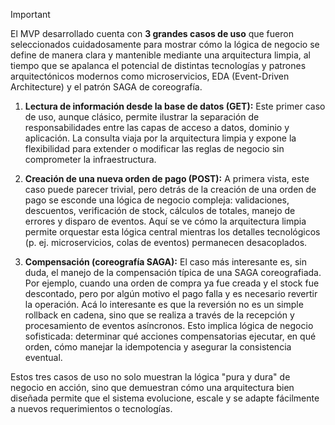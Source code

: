 > [!IMPORTANT]  
> El MVP desarrollado cuenta con **3 grandes casos de uso** que fueron seleccionados cuidadosamente para mostrar cómo la lógica de negocio se define de manera clara y mantenible mediante una arquitectura limpia, al tiempo que se apalanca el potencial de distintas tecnologías y patrones arquitectónicos modernos como microservicios, EDA (Event-Driven Architecture) y el patrón SAGA de coreografía.
>
> 1. **Lectura de información desde la base de datos (GET):**
>    Este primer caso de uso, aunque clásico, permite ilustrar la separación de responsabilidades entre las capas de acceso a datos, dominio y aplicación. La consulta viaja por la arquitectura limpia y expone la flexibilidad para extender o modificar las reglas de negocio sin comprometer la infraestructura.
>
> 2. **Creación de una nueva orden de pago (POST):**
>    A primera vista, este caso puede parecer trivial, pero detrás de la creación de una orden de pago se esconde una lógica de negocio compleja: validaciones, descuentos, verificación de stock, cálculos de totales, manejo de errores y disparo de eventos. Aquí se ve cómo la arquitectura limpia permite orquestar esta lógica central mientras los detalles tecnológicos (p. ej. microservicios, colas de eventos) permanecen desacoplados.
>
> 3. **Compensación (coreografía SAGA):**
>    El caso más interesante es, sin duda, el manejo de la compensación típica de una SAGA coreografiada. Por ejemplo, cuando una orden de compra ya fue creada y el stock fue descontado, pero por algún motivo el pago falla y es necesario revertir la operación. Acá lo interesante es que la reversión no es un simple rollback en cadena, sino que se realiza a través de la recepción y procesamiento de eventos asíncronos. Esto implica lógica de negocio sofisticada: determinar qué acciones compensatorias ejecutar, en qué orden, cómo manejar la idempotencia y asegurar la consistencia eventual.
>
> Estos tres casos de uso no solo muestran la lógica "pura y dura" de negocio en acción, sino que demuestran cómo una arquitectura bien diseñada permite que el sistema evolucione, escale y se adapte fácilmente a nuevos requerimientos o tecnologías.
